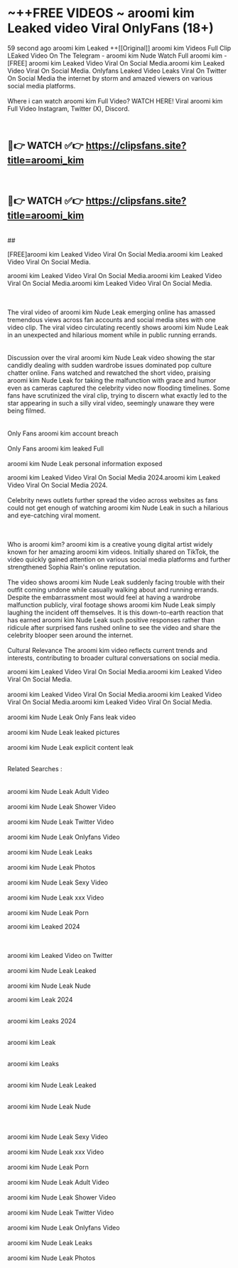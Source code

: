 # ~++FREE VIDEOS ~ aroomi kim Leaked video Viral OnlyFans (18+)<br>


59 second ago aroomi kim Leaked ++[[Original]] aroomi kim Videos Full Clip LEaked Video On The Telegram  - aroomi kim Nude  Watch Full aroomi kim - [FREE] aroomi kim Leaked Video Viral On Social Media.aroomi kim Leaked Video Viral On Social Media.   Onlyfans Leaked Video Leaks Viral On Twitter On Social Media the internet by storm and amazed viewers on various social media platforms. <br><br>
Where i can watch aroomi kim Full Video? WATCH HERE! Viral aroomi kim Full Video Instagram, Twitter (X), Discord. <br>


 <br>

##  🔴👉 WATCH ✅👉  <a href="https://clipsfans.site?title=aroomi_kim&ref=git">https://clipsfans.site?title=aroomi_kim</a> <br>
  <br>

##  🔴👉 WATCH ✅👉  <a href="https://clipsfans.site?title=aroomi_kim&ref=git">https://clipsfans.site?title=aroomi_kim</a> <br>
  <br>
  ##



[FREE]aroomi kim Leaked Video Viral On Social Media.aroomi kim Leaked Video Viral On Social Media. <br>

aroomi kim Leaked Video Viral On Social Media.aroomi kim Leaked Video Viral On Social Media.aroomi kim Leaked Video Viral On Social Media. <br>


  <br>

  <br>
The viral video of aroomi kim Nude Leak emerging online has amassed tremendous views across fan accounts and social media sites with one video clip. The viral video circulating recently shows aroomi kim Nude Leak in an unexpected and hilarious moment while in public running errands.<br>
<br>


<br>
Discussion over the viral aroomi kim Nude Leak video showing the star candidly dealing with sudden wardrobe issues dominated pop culture chatter online. Fans watched and rewatched the short video, praising aroomi kim Nude Leak for taking the malfunction with grace and humor even as cameras captured the celebrity video now flooding timelines. Some fans have scrutinized the viral clip, trying to discern what exactly led to the star appearing in such a silly viral video, seemingly unaware they were being filmed.<br>
<br>
<br> 
Only Fans aroomi kim account breach<br>
<br>
Only Fans aroomi kim leaked Full <br>
<br>
aroomi kim Nude Leak personal information exposed<br>

aroomi kim Leaked Video Viral On Social Media 2024.aroomi kim Leaked Video Viral On Social Media 2024. <br>
<br>
Celebrity news outlets further spread the video across websites as fans could not get enough of watching aroomi kim Nude Leak in such a hilarious and eye-catching viral moment.<br>
<br>

<br>
Who is aroomi kim? aroomi kim is a creative young digital artist widely known for her amazing aroomi kim videos. Initially shared on TikTok, the video quickly gained attention on various social media platforms and further strengthened Sophia Rain's online reputation.<br>
<br>
The video shows aroomi kim Nude Leak suddenly facing trouble with their outfit coming undone while casually walking about and running errands. Despite the embarrassment most would feel at having a wardrobe malfunction publicly, viral footage shows aroomi kim Nude Leak simply laughing the incident off themselves. It is this down-to-earth reaction that has earned aroomi kim Nude Leak such positive responses rather than ridicule after surprised fans rushed online to see the video and share the celebrity blooper seen around the internet.<br>
<br>
Cultural Relevance The aroomi kim video reflects current trends and interests, contributing to broader cultural conversations on social media.<br>

aroomi kim Leaked Video Viral On Social Media.aroomi kim Leaked Video Viral On Social Media.<br>
<br>
aroomi kim Leaked Video Viral On Social Media.aroomi kim Leaked Video Viral On Social Media.aroomi kim Leaked Video Viral On Social Media.<br>
<br>
aroomi kim Nude Leak Only Fans leak video<br>
<br>
aroomi kim Nude Leak leaked pictures<br>
<br>
aroomi kim Nude Leak explicit content leak<br>


<br>
Related Searches :<br>
<br>

<br>
aroomi kim Nude Leak Adult Video<br>
<br>
aroomi kim Nude Leak Shower Video<br>
<br>
aroomi kim Nude Leak Twitter Video<br>
<br>
aroomi kim Nude Leak Onlyfans Video<br>
<br>
aroomi kim Nude Leak Leaks<br>
<br>
aroomi kim Nude Leak Photos<br>

<br>
aroomi kim Nude Leak Sexy Video<br>
<br>
aroomi kim Nude Leak xxx Video<br>
<br>
aroomi kim Nude Leak Porn<br>

aroomi kim  Leaked 2024 <br> <br>
<br>

aroomi kim Leaked Video on Twitter <br>
<br>
aroomi kim Nude Leak Leaked<br>
<br>
aroomi kim Nude Leak Nude<br>


aroomi kim  Leak 2024 <br> <br>



aroomi kim  Leaks 2024 <br> <br>



 
aroomi kim  Leak<br> <br>



aroomi kim  Leaks<br> <br>


aroomi kim Nude Leak Leaked<br> <br>

aroomi kim Nude Leak Nude<br> <br>
<br> <br>
aroomi kim Nude Leak Sexy Video
<br> <br>
aroomi kim Nude Leak xxx Video
<br> <br>
aroomi kim Nude Leak Porn
<br> <br>
aroomi kim Nude Leak Adult Video
<br> <br>
aroomi kim Nude Leak Shower Video
<br> <br>
aroomi kim Nude Leak Twitter Video
<br> <br>
aroomi kim Nude Leak Onlyfans Video
<br> <br>
aroomi kim Nude Leak Leaks
<br> <br>
aroomi kim Nude Leak Photos






</p>




 



</p>










